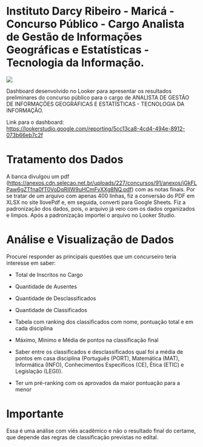 # Instituto Darcy Ribeiro - Maricá - Concurso Público - Cargo Analista de Gestão de Informações Geográficas e Estatísticas - Tecnologia da Informação.
<div><img src="https://idr.marica.rj.gov.br/wp-content/uploads/2023/04/idrfotoentrada-450x231.jpeg"></div>

Dashboard desenvolvido no Looker para apresentar os resultados preliminares do concurso público para o cargo de ANALISTA DE GESTÃO DE INFORMAÇÕES GEOGRÁFICAS E ESTATÍSTICAS - TECNOLOGIA DA INFORMAÇÃO. 

Link para o dashboard: https://lookerstudio.google.com/reporting/5cc13ca8-4cd4-494e-8912-073b66eb7c2f

# Tratamento dos Dados

A banca divulgou um pdf (https://anexos.cdn.selecao.net.br/uploads/227/concursos/91/anexos/jGkFLPaw6gZTfna0fT0VoDqRIIW9uHCmFvXXg8NQ.pdf) com as notas finais. Por se tratar de um arquivo com apenas 400 linhas, fiz a conversão do PDF em XLSX no site IlovePdf e, em seguida, converti para Google Sheets. Fiz a padronização dos dados, pois, o arquivo já veio com os dados organizados e limpos. Após a padronização importei o arquivo no Looker Studio.

# Análise e Visualização de Dados

Procurei responder as principais questões que um concurseiro teria interesse em saber:

- Total de Inscritos no Cargo

- Quantidade de Ausentes

- Quantidade de Desclassificados

- Quantidade de Classificados

- Tabela com ranking dos classificados com nome, pontuação total e em cada disciplina

- Máximo, Mínimo e Média de pontos na classificação final

- Saber entre os classificados e desclassificados qual foi a média de pontos em casa disciplina (Português (PORT), Matemática (MAT), Informática (INFO), Conhecimentos Específicos (CE), Ética (ETIC) e Legislação (LEGI)).

- Ter um pré-ranking com os aprovados da maior pontuação para a menor

# Importante

Essa é uma análise com viés acadêmico e não o resultado final do certame, que depende das regras de classificação previstas no edital.
